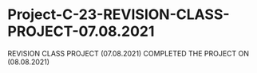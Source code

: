 # Project-C-23-REVISION-CLASS-PROJECT-07.08.2021
REVISION CLASS PROJECT (07.08.2021) COMPLETED THE PROJECT ON (08.08.2021)

